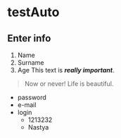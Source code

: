 # testAuto
## Enter info
1. Name
2. Surname
3. Age
This text is ***really important***.

> Now or never!
> Life is beautiful.

- password
- e-mail
- login
    - 1213232
    - Nastya
